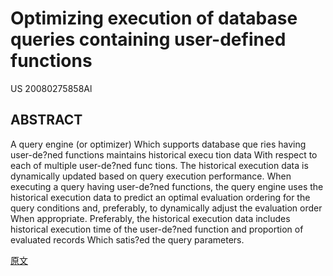 # Optimizing execution of database queries containing user-defined functions
US 20080275858Al

## ABSTRACT
A query engine (or optimizer) Which supports database que
ries having user-de?ned functions maintains historical execu
tion data With respect to each of multiple user-de?ned func
tions. The historical execution data is dynamically updated
based on query execution performance. When executing a
query having user-de?ned functions, the query engine uses
the historical execution data to predict an optimal evaluation
ordering for the query conditions and, preferably, to dynamically 
adjust the evaluation order When appropriate. Preferably, 
the historical execution data includes historical execution
time of the user-de?ned function and proportion of
evaluated records Which satis?ed the query parameters.

[原文](http://pan.baidu.com/s/1kVkBmGv)
